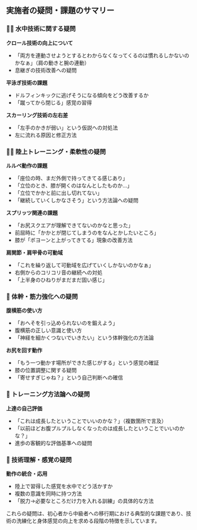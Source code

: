 ## **実施者の疑問・課題のサマリー**

### **🏊‍♀️ 水中技術に関する疑問**

**クロール技術の向上について**
- 「両方を連動させようとするとわからなくなってくるのは慣れるしかないのかなぁ」（肩の動きと腕の連動）
- 息継ぎの技術改善への疑問

**平泳ぎ技術の課題**
- ドルフィンキックに逃げそうになる傾向をどう改善するか
- 「蹴ってから閉じる」感覚の習得

**スカーリング技術の左右差**
- 「左手のかきが弱い」という仮説への対処法
- 左に流れる原因と修正方法

### **🧘‍♀️ 陸上トレーニング・柔軟性の疑問**

**ルルベ動作の課題**
- 「座位の時、まだ外側で持ってきてる感じあり」
- 「立位のとき、膝が開くのはなんとしたものか…」
- 「立位でかかと前に出し切れてない」
- 「継続していくしかなさそう」という方法論への疑問

**スプリッツ関連の課題**
- 「お尻スクエアが理解できてないのかなと思った」
- 前屈時に「かかとが閉じてしまうのをなんとかしたいところ」
- 膝が「ボヨーンと上がってきてる」現象の改善方法

**肩関節・肩甲骨の可動域**
- 「これを繰り返して可動域を広げていくしかないのかなぁ」
- 右側からのコリコリ音の継続への対処
- 「上半身のひねりがまだまだ固い感じ」

### **💪 体幹・筋力強化への疑問**

**腹横筋の使い方**
- 「おへそを引っ込められないのを鍛えよう」
- 腹横筋の正しい意識と使い方
- 「神経を細かくつないでいきたい」という体幹強化の方法論

**お尻を回す動作**
- 「もう一つ動かす場所ができた感じがする」という感覚の確証
- 膝の位置調整に関する疑問
- 「寄せすぎじゃね？」という自己判断への確信

### **🎯 トレーニング方法論への疑問**

**上達の自己評価**
- 「これは成長したということでいいのかな？」（複数箇所で言及）
- 「以前ほどお腹プルプルしなくなったのは成長したということでいいのかな？」
- 進歩の客観的な評価基準への疑問

### **🤔 技術理解・感覚の疑問**

**動作の統合・応用**
- 陸上で習得した感覚を水中でどう活かすか
- 複数の意識を同時に持つ方法
- 「脱力→必要なところだけ力を入れる訓練」の具体的な方法

これらの疑問は、初心者から中級者への移行期における典型的な課題であり、技術の洗練化と身体感覚の向上を求める段階の特徴を示しています。